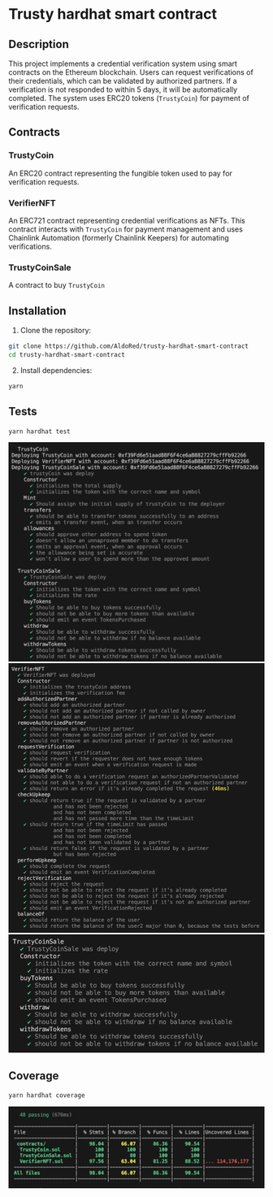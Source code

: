 # Trusty hardhat smart contract

## Description

This project implements a credential verification system using smart contracts on the Ethereum blockchain. Users can request verifications of their credentials, which can be validated by authorized partners. If a verification is not responded to within 5 days, it will be automatically completed. The system uses ERC20 tokens (`TrustyCoin`) for payment of verification requests.

## Contracts

### TrustyCoin

An ERC20 contract representing the fungible token used to pay for verification requests.

### VerifierNFT

An ERC721 contract representing credential verifications as NFTs. This contract interacts with `TrustyCoin` for payment management and uses Chainlink Automation (formerly Chainlink Keepers) for automating verifications.

### TrustyCoinSale

A contract to buy `TrustyCoin`

## Installation

1. Clone the repository:
```bash
git clone https://github.com/AldoRed/trusty-hardhat-smart-contract
cd trusty-hardhat-smart-contract
```

2. Install dependencies:
```bash
yarn
```

## Tests

```bash
yarn hardhat test
```

<center><img src="./img/trustyCoinTests.png"/></center>

<center><img src="./img/verifierNFTTests.png"/></center>

<center><img src="./img/trustyCoinSaleTests.png"/></center>

## Coverage

```bash
yarn hardhat coverage
```
<center><img src="./img/coverage.png"/></center>
